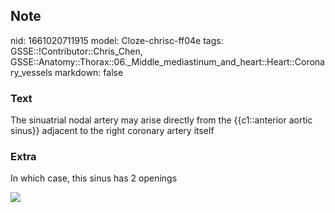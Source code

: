 ## Note
nid: 1661020711915
model: Cloze-chrisc-ff04e
tags: GSSE::!Contributor::Chris_Chen, GSSE::Anatomy::Thorax::06._Middle_mediastinum_and_heart::Heart::Coronary_vessels
markdown: false

### Text
<div class='toggle'>
  The sinuatrial nodal artery may arise directly from the
  {{c1::anterior aortic sinus}} adjacent to the right coronary
  artery itself
</div>

### Extra
<p id="d591c3ed-2ce8-4b2b-9a65-08a88dd523c8" class="">In which
case, this sinus has 2 openings
<p id="d591c3ed-2ce8-4b2b-9a65-08a88dd523c8" class=""><a href= 
"http://127.0.0.1:53309/Blood%20supply%20to%20the%20heart%2071b1ddb8632d48ce9a4890707d47de05/Untitled%201.png">
<img src="7b938ccfe3307d26ca384dab7f7e1ee885ff910b.png"></a>
